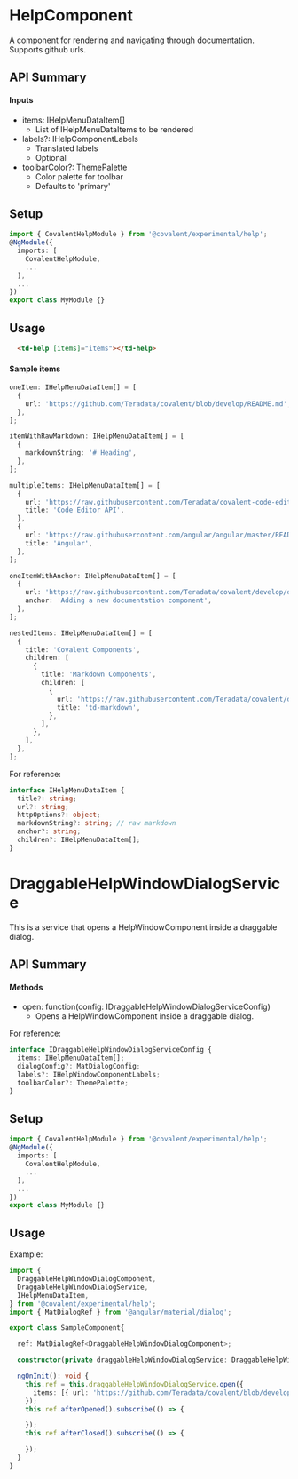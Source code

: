 # HelpComponent

A component for rendering and navigating through documentation. Supports github urls.

## API Summary

#### Inputs
+ items: IHelpMenuDataItem[]
  + List of IHelpMenuDataItems to be rendered
+ labels?: IHelpComponentLabels
  + Translated labels
  + Optional
+ toolbarColor?: ThemePalette
  + Color palette for toolbar
  + Defaults to 'primary'

## Setup

```typescript
import { CovalentHelpModule } from '@covalent/experimental/help';
@NgModule({
  imports: [
    CovalentHelpModule,
    ...
  ],
  ...
})
export class MyModule {}
```

## Usage

```html
  <td-help [items]="items"></td-help>

```

#### Sample items

```typescript
oneItem: IHelpMenuDataItem[] = [
  {
    url: 'https://github.com/Teradata/covalent/blob/develop/README.md',
  },
];

itemWithRawMarkdown: IHelpMenuDataItem[] = [
  {
    markdownString: '# Heading',
  },
];

multipleItems: IHelpMenuDataItem[] = [
  {
    url: 'https://raw.githubusercontent.com/Teradata/covalent-code-editor/master/docs/API.md',
    title: 'Code Editor API',
  },
  {
    url: 'https://raw.githubusercontent.com/angular/angular/master/README.md',
    title: 'Angular',
  },
];

oneItemWithAnchor: IHelpMenuDataItem[] = [
  {
    url: 'https://raw.githubusercontent.com/Teradata/covalent/develop/docs/DEVELOPER_GUIDE.md',
    anchor: 'Adding a new documentation component',
  },
];

nestedItems: IHelpMenuDataItem[] = [
  {
    title: 'Covalent Components',
    children: [
      {
        title: 'Markdown Components',
        children: [
          {
            url: 'https://raw.githubusercontent.com/Teradata/covalent/develop/src/platform/core/loading/README.md',
            title: 'td-markdown',
          },
        ],
      },
    ],
  },
];

```

For reference:
```typescript
interface IHelpMenuDataItem {
  title?: string;
  url?: string;
  httpOptions?: object;
  markdownString?: string; // raw markdown
  anchor?: string;
  children?: IHelpMenuDataItem[];
}
```

# DraggableHelpWindowDialogService

This is a service that opens a HelpWindowComponent inside a draggable dialog.

## API Summary

#### Methods

+ open: function(config: IDraggableHelpWindowDialogServiceConfig)
  + Opens a HelpWindowComponent inside a draggable dialog.

For reference:
```typescript
interface IDraggableHelpWindowDialogServiceConfig {
  items: IHelpMenuDataItem[];
  dialogConfig?: MatDialogConfig;
  labels?: IHelpWindowComponentLabels;
  toolbarColor?: ThemePalette;
}
```

## Setup

```typescript
import { CovalentHelpModule } from '@covalent/experimental/help';
@NgModule({
  imports: [
    CovalentHelpModule,
    ...
  ],
  ...
})
export class MyModule {}
```


## Usage

Example:

```typescript
import {
  DraggableHelpWindowDialogComponent,
  DraggableHelpWindowDialogService,
  IHelpMenuDataItem,
} from '@covalent/experimental/help';
import { MatDialogRef } from '@angular/material/dialog';

export class SampleComponent{

  ref: MatDialogRef<DraggableHelpWindowDialogComponent>;

  constructor(private draggableHelpWindowDialogService: DraggableHelpWindowDialogService) {}

  ngOnInit(): void {
    this.ref = this.draggableHelpWindowDialogService.open({
      items: [{ url: 'https://github.com/Teradata/covalent/blob/develop/README.md' }]
    });
    this.ref.afterOpened().subscribe(() => {

    });
    this.ref.afterClosed().subscribe(() => {

    });
  }
}
```
